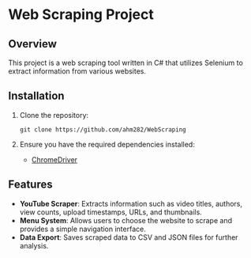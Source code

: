 # Web Scraping Project

## Overview

This project is a web scraping tool written in C# that utilizes Selenium to extract information from various websites. 

## Installation

1.  Clone the repository:
    
    `git clone https://github.com/ahm282/WebScraping` 
    
2.  Ensure you have the required dependencies installed:
    
    -   [ChromeDriver](https://sites.google.com/chromium.org/driver/)

## Features

-   **YouTube Scraper**: Extracts information such as video titles, authors, view counts, upload timestamps, URLs, and thumbnails.
-   **Menu System**: Allows users to choose the website to scrape and provides a simple navigation interface.
-   **Data Export**: Saves scraped data to CSV and JSON files for further analysis.
